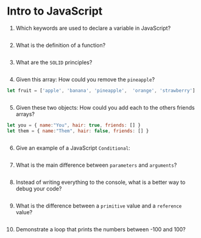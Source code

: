 # Intro to JavaScript

1. Which keywords are used to declare a variable in JavaScript?
<!-- enter you answer in the space below -->
```

```
2. What is the definition of a function?
<!-- enter you answer in the space below -->
```

```
3. What are the `SOLID` principles?
<!-- enter you answer in the space below -->
```

```

4. Given this array: How could you remove the `pineapple`?
```js
let fruit = ['apple', 'banana', 'pineapple',  'orange', 'strawberry']
```
<!-- enter you answer in the space below -->
```

```

5. Given these two objects: How could you add each to the others friends arrays?
```js
let you = { name:"You", hair: true, friends: [] }
let them = { name:"Them", hair: false, friends: [] }
```
<!-- enter you answer in the space below -->
```

```

6. Give an example of a JavaScript `Conditional`:
<!-- enter you answer in the space below -->
```

```

7. What is the main difference between `parameters` and `arguments`?
<!-- enter you answer in the space below -->
```

```

8. Instead of writing everything to the console, what is a better way to debug your code?
<!-- enter you answer in the space below -->
```

```

9. What is the difference between a `primitive` value and a `reference` value?
<!-- enter you answer in the space below -->
```

```

10. Demonstrate a loop that prints the numbers between -100 and 100?
<!-- enter you answer in the space below -->
```

```